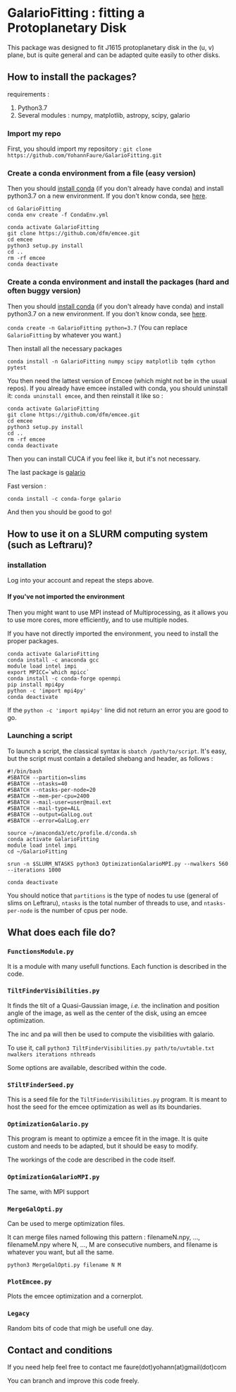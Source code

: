 # GalarioFitting : fitting a Protoplanetary Disk

This package was designed to fit J1615 protoplanetary disk in the (u, v) plane, but is quite general and can be adapted quite easily to other disks.

## How to install the packages?
requirements :
1. Python3.7
2. Several modules : numpy, matplotlib, astropy, scipy, galario

### Import my repo
First, you should import my repository :
`git clone https://github.com/YohannFaure/GalarioFitting.git`

### Create a conda environment from a file (easy version)

Then you should [install conda](https://docs.conda.io/projects/conda/en/latest/user-guide/install/) (if you don't already have conda) and install python3.7 on a new environment.
If you don't know conda, see [here](https://uoa-eresearch.github.io/eresearch-cookbook/recipe/2014/11/20/conda/).

```
cd GalarioFitting
conda env create -f CondaEnv.yml

conda activate GalarioFitting
git clone https://github.com/dfm/emcee.git
cd emcee
python3 setup.py install
cd ..
rm -rf emcee
conda deactivate
```

### Create a conda environment and install the packages (hard and often buggy version)

Then you should [install conda](https://docs.conda.io/projects/conda/en/latest/user-guide/install/) (if you don't already have conda) and install python3.7 on a new environment.
If you don't know conda, see [here](https://uoa-eresearch.github.io/eresearch-cookbook/recipe/2014/11/20/conda/).

`conda create -n GalarioFitting python=3.7` (You can replace `GalarioFitting` by whatever you want.)

Then install all the necessary packages

```
conda install -n GalarioFitting numpy scipy matplotlib tqdm cython pytest
```

You then need the lattest version of Emcee (which might not be in the usual repos).
If you already have emcee installed with conda, you should uninstall it: `conda uninstall emcee`, and then reinstall it like so :

```
conda activate GalarioFitting
git clone https://github.com/dfm/emcee.git
cd emcee
python3 setup.py install
cd ..
rm -rf emcee
conda deactivate
```

Then you can install CUCA if you feel like it, but it's not necessary.


The last package is [galario](https://mtazzari.github.io/galario/install.html)

Fast version :
```
conda install -c conda-forge galario
```

And then you should be good to go!

## How to use it on a SLURM computing system (such as Leftraru)?

### installation
Log into your account and repeat the steps above.

#### If you've not imported the environment
Then you might want to use MPI instead of Multiprocessing, as it allows you to use more cores, more efficiently, and to use multiple nodes.

If you have not directly imported the environment, you need to install the proper packages.

```
conda activate GalarioFitting
conda install -c anaconda gcc
module load intel impi
export MPICC=`which mpicc`
conda install -c conda-forge openmpi
pip install mpi4py
python -c 'import mpi4py'
conda deactivate
```

If the `python -c 'import mpi4py'` line did not return an error you are good to go.

### Launching a script

To launch a script, the classical syntax is `sbatch /path/to/script`. It's easy, but the script must contain a detailed shebang and header, as follows :

```
#!/bin/bash
#SBATCH --partition=slims
#SBATCH --ntasks=40
#SBATCH --ntasks-per-node=20
#SBATCH --mem-per-cpu=2400
#SBATCH --mail-user=user@mail.ext
#SBATCH --mail-type=ALL
#SBATCH --output=GalLog.out
#SBATCH --error=GalLog.err

source ~/anaconda3/etc/profile.d/conda.sh
conda activate GalarioFitting
module load intel impi
cd ~/GalarioFitting

srun -n $SLURM_NTASKS python3 OptimizationGalarioMPI.py --nwalkers 560 --iterations 1000

conda deactivate
```

You should notice that `partitions` is the type of nodes tu use (general of slims on Leftraru), `ntasks` is the total number of threads to use, and `ntasks-per-node` is the number of cpus per node.

## What does each file do?

### `FunctionsModule.py`

It is a module with many usefull functions. Each function is described in the code.

### `TiltFinderVisibilities.py`

It finds the tilt of a Quasi-Gaussian image, *i.e.* the inclination and position angle of the image, as well as the center of the disk, using an emcee optimization.

The inc and pa will then be used to compute the visibilities with galario.

To use it, call `python3 TiltFinderVisibilities.py path/to/uvtable.txt nwalkers iterations nthreads`

Some options are available, described within the code.

### `STiltFinderSeed.py`

This is a seed file for the `TiltFinderVisibilities.py` program. It is meant to host the seed for the emcee optimization as well as its boundaries.

### `OptimizationGalario.py`

This program is meant to optimize a emcee fit in the image. It is quite custom and needs to be adapted, but it should be easy to modify.

The workings of the code are described in the code itself.

### `OptimizationGalarioMPI.py`
The same, with MPI support

### `MergeGalOpti.py`

Can be used to merge optimization files.

It can merge files named following this pattern :
filenameN.npy, ..., filenameM.npy
where N, ..., M are consecutive numbers, and filename is whatever you want, but all the same.

`python3 MergeGalOpti.py filename N M`

### `PlotEmcee.py`

Plots the emcee optimization and a cornerplot.

### `Legacy`

Random bits of code that migh be usefull one day.

## Contact and conditions

If you need help feel free to contact me
faure(dot)yohann(at)gmail(dot)com

You can branch and improve this code freely.
